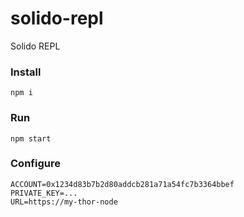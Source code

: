 # solido-repl
Solido REPL

###  Install

`npm i`

### Run

`npm start`

### Configure

```
ACCOUNT=0x1234d83b7b2d80addcb281a71a54fc7b3364bbef
PRIVATE_KEY=...
URL=https://my-thor-node
```

